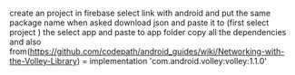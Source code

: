 create an project in firebase
select link with android and put the same package name when asked
download json and paste it to (first select project ) the select app and paste to app folder
copy all the  dependencies
and also from(https://github.com/codepath/android_guides/wiki/Networking-with-the-Volley-Library) = implementation 'com.android.volley:volley:1.1.0'
